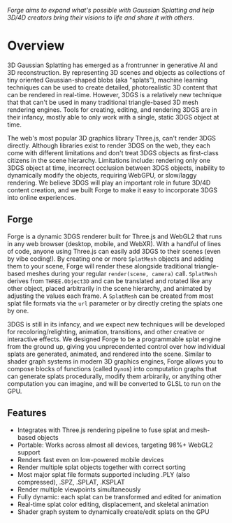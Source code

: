 *Forge aims to expand what's possible with Gaussian Splatting and help 3D/4D creators bring their visions to life and share it with others.*

# Overview

3D Gaussian Splatting has emerged as a frontrunner in generative AI and 3D reconstruction. By representing 3D scenes and objects as collections of tiny oriented Gaussian-shaped blobs (aka "splats"), machine learning techniques can be used to create detailed, photorealistic 3D content that can be rendered in real-time. However, 3DGS is a relatively new technique that that can't be used in many traditional triangle-based 3D mesh rendering engines. Tools for creating, editing, and rendering 3DGS are in their infancy, mostly able to only work with a single, static 3DGS object at time.

The web's most popular 3D graphics library Three.js, can't render 3DGS directly. Although libraries exist to render 3DGS on the web, they each come with different limitations and don't treat 3DGS objects as first-class citizens in the scene hierarchy. Limitations include: rendering only one 3DGS object at time, incorrect occlusion between 3DGS objects, inability to dynamically modify the objects, requiring WebGPU, or slow/laggy rendering. We believe 3DGS will play an important role in future 3D/4D content creation, and we built Forge to make it easy to incorporate 3DGS into online experiences.

## Forge

Forge is a dynamic 3DGS renderer built for Three.js and WebGL2 that runs in any web browser (desktop, mobile, and WebXR). With a handful of lines of code, anyone using Three.js can easily add 3DGS to their scenes (even by vibe coding!). By creating one or more `SplatMesh` objects and adding them to your scene, Forge will render these alongside traditional triangle-based meshes during your regular `render(scene, camera)` call. `SplatMesh` derives from `THREE.Object3D` and can be translated and rotated like any other object, placed arbitrarily in the scene hierarchy, and animated by adjusting the values each frame. A `SplatMesh` can be created from most splat file formats via the `url` parameter or by directly creting the splats one by one.

3DGS is still in its infancy, and we expect new techniques will be developed for recoloring/relighting, animation, transitions, and other creative or interactive effects. We designed Forge to be a programmable splat engine from the ground up, giving you unprecendented control over how individual splats are generated, animated, and rendered into the scene. Similar to shader graph systems in modern 3D graphics engines, Forge allows you to compose blocks of functions (called `Dyno`s) into computation graphs that can generate splats procedurally, modify them arbirarily, or anything other computation you can imagine, and will be converted to GLSL to run on the GPU.

## Features
- Integrates with Three.js rendering pipeline to fuse splat and mesh-based objects
- Portable: Works across almost all devices, targeting 98%+ WebGL2 support
- Renders fast even on low-powered mobile devices
- Render multiple splat objects together with correct sorting
- Most major splat file formats supported including .PLY (also compressed), .SPZ, .SPLAT, .KSPLAT
- Render multiple viewpoints simultaneously
- Fully dynamic: each splat can be transformed and edited for animation
- Real-time splat color editing, displacement, and skeletal animation
- Shader graph system to dynamically create/edit splats on the GPU
